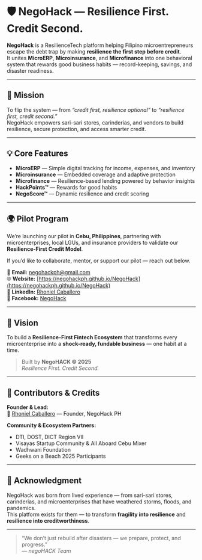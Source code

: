 # 🛡️ NegoHack — Resilience First. Credit Second.

**NegoHack** is a ResilienceTech platform helping Filipino microentrepreneurs escape the debt trap by making **resilience the first step before credit**.  
It unites **MicroERP**, **Microinsurance**, and **Microfinance** into one behavioral system that rewards good business habits — record-keeping, savings, and disaster readiness.

---

## 🚀 Mission

To flip the system — from *“credit first, resilience optional”* to *“resilience first, credit second.”*  
NegoHack empowers sari-sari stores, carinderias, and vendors to build resilience, secure protection, and access smarter credit.

---

## 💡 Core Features

- **MicroERP** — Simple digital tracking for income, expenses, and inventory  
- **Microinsurance** — Embedded coverage and adaptive protection  
- **Microfinance** — Resilience-based lending powered by behavior insights  
- **HackPoints™** — Rewards for good habits  
- **NegoScore™** — Dynamic resilience and credit scoring  

---

## 🌍 Pilot Program

We’re launching our pilot in **Cebu, Philippines**, partnering with microenterprises, local LGUs, and insurance providers to validate our **Resilience-First Credit Model**.

If you’d like to collaborate, mentor, or support our pilot — reach out below.

📩 **Email:** [negohackph@gmail.com](mailto:negohackph@gmail.com)  
🌐 **Website:** [https://negohackph.github.io/NegoHack](https://negohackph.github.io/NegoHack)  
💼 **LinkedIn:** [Rhoniel Caballero](https://www.linkedin.com/in/rhonielcaballero)  
📘 **Facebook:** [NegoHack](https://www.facebook.com/share/14Tu5W5V1fK/)

---

## 🧭 Vision

To build a **Resilience-First Fintech Ecosystem** that transforms every microenterprise into a **shock-ready, fundable business** — one habit at a time.

> Built by **NegoHACK © 2025**  
> *Resilience First. Credit Second.*

---

## 🤝 Contributors & Credits

**Founder & Lead:**  
👤 [Rhoniel Caballero](https://www.linkedin.com/in/rhonielcaballero) — Founder, NegoHack PH  
  

**Community & Ecosystem Partners:**  
- DTI, DOST, DICT Region VII 
- Visayas Startup Community & All Aboard Cebu Mixer
- Wadhwani Foundation 
- Geeks on a Beach 2025 Participants  

---

## 🧩 Acknowledgment

NegoHack was born from lived experience — from sari-sari stores, carinderias, and microenterprises that have weathered storms, floods, and pandemics.  
This platform exists for them — to transform **fragility into resilience** and **resilience into creditworthiness**.

---

> “We don’t just rebuild after disasters — we prepare, protect, and progress.”  
> — *negoHACK Team*
